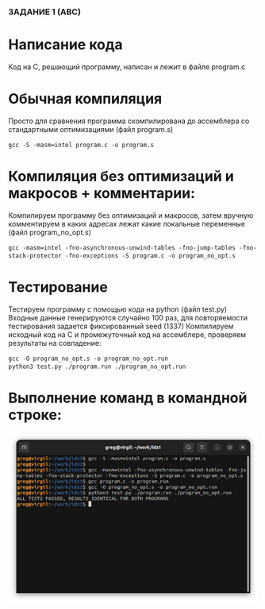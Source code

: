 ### ЗАДАНИЕ 1 (АВС)

# Написание кода
Код на С, решающий программу, написан и лежит в файле program.c

# Обычная компиляция
Просто для сравнения программа скомпилирована до ассемблера со стандартными оптимизациями (файл program.s)

```
gcc -S -masm=intel program.c -o program.s
```

# Компиляция без оптимизаций и макросов + комментарии:
Компилируем программу без оптимизаций и макросов, затем вручную комментируем в каких адресах лежат какие локальные переменные (файл program_no_opt.s)

```
gcc -masm=intel -fno-asynchronous-unwind-tables -fno-jump-tables -fno-stack-protector -fno-exceptions -S program.c -o program_no_opt.s
```

# Тестирование
Тестируем программу с помощью кода на python (файл test.py)
Входные данные генерируются случайно 100 раз, для повторяемости тестирования задается фиксированный seed (1337)
Компилируем исходный код на С и промежуточный код на ассемблере, проверяем результаты на совпадение:
```
gcc -O program_no_opt.s -o program_no_opt.run
python3 test.py ./program.run ./program_no_opt.run
```

# Выполнение команд в командной строке:
![](https://github.com/GeorgySabaev/AVS_IDZ_1/blob/main/photo_2022-10-23_23-22-05.jpg?raw=true)
